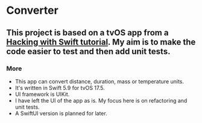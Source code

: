 # Converter

## This project is based on a tvOS app from a [Hacking with Swift tutorial](https://www.hackingwithswift.com/articles/110/build-a-unit-converter-for-tvos). My aim is to make the code easier to test and then add unit tests.

### More
- This app can convert distance, duration, mass or temperature units. 
- It's written in Swift 5.9 for tvOS 17.5.
- UI framework is UIKit. 
- I have left the UI of the app as is. My focus here is on refactoring and unit tests.
- A SwiftUI version is planned for later.
